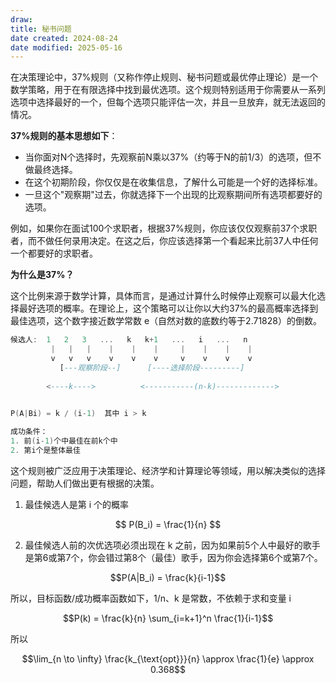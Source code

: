 ```yaml
---
draw:
title: 秘书问题
date created: 2024-08-24
date modified: 2025-05-16
---
```


在决策理论中，37%规则（又称作停止规则、秘书问题或最优停止理论）是一个数学策略，用于在有限选择中找到最优选项。这个规则特别适用于你需要从一系列选项中选择最好的一个，但每个选项只能评估一次，并且一旦放弃，就无法返回的情况。

**37%规则的基本思想如下**：

- 当你面对N个选择时，先观察前N乘以37%（约等于N的前1/3）的选项，但不做最终选择。
- 在这个初期阶段，你仅仅是在收集信息，了解什么可能是一个好的选择标准。
- 一旦这个"观察期"过去，你就选择下一个出现的比观察期间所有选项都要好的选项。

例如，如果你在面试100个求职者，根据37%规则，你应该仅仅观察前37个求职者，而不做任何录用决定。在这之后，你应该选择第一个看起来比前37人中任何一个都要好的求职者。

  

**为什么是37%？**

这个比例来源于数学计算，具体而言，是通过计算什么时候停止观察可以最大化选择最好选项的概率。在理论上，这个策略可以让你以大约37%的最高概率选择到最佳选项，这个数字接近数学常数 e（自然对数的底数约等于2.71828）的倒数。

```a
候选人:  1   2   3   ...   k   k+1   ...   i   ...   n
         |   |   |    |    |    |     |    |    |    |
         v   v   v    v    v    v     v    v    v    v
           [---观察阶段--]      [----选择阶段---------]
                  
        <----k---->          <-----------(n-k)------------->
                     

P(A|Bi) = k / (i-1)  其中 i > k

成功条件：
1. 前(i-1)个中最佳在前k个中
2. 第i个是整体最佳
```

这个规则被广泛应用于决策理论、经济学和计算理论等领域，用以解决类似的选择问题，帮助人们做出更有根据的决策。

1. 最佳候选人是第 i 个的概率

$$
P(B_i) = \frac{1}{n}
$$

 2. 最佳候选人前的次优选项必须出现在 k 之前，因为如果前5个人中最好的歌手是第6或第7个，你会错过第8个（最佳）歌手，因为你会选择第6个或第7个。

 $$P(A|B_i) = \frac{k}{i-1}$$

 所以，目标函数/成功概率函数如下，1/n、k 是常数，不依赖于求和变量 i  

 $$P(k) = \frac{k}{n} \sum_{i=k+1}^n \frac{1}{i-1}$$

所以  

$$\lim_{n \to \infty} \frac{k_{\text{opt}}}{n} \approx \frac{1}{e} \approx 0.368$$
